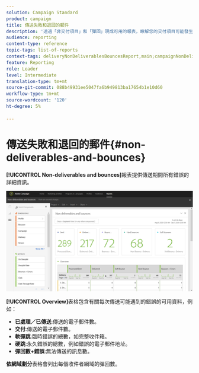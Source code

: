```yaml
---
solution: Campaign Standard
product: campaign
title: 傳送失敗和退回的郵件
description: '透過「非交付項目」和「彈回」現成可用的報表，瞭解您的交付項目可能發生的錯誤。 '
audience: reporting
content-type: reference
topic-tags: list-of-reports
context-tags: deliveryNonDeliverablesBouncesReport,main;campaignNonDeliverablesBouncesReport,main;programNonDeliverablesBouncesReport,main
feature: Reporting
role: Leader
level: Intermediate
translation-type: tm+mt
source-git-commit: 088b49931ee5047fa6b949813ba17654b1e10d60
workflow-type: tm+mt
source-wordcount: '120'
ht-degree: 5%

---
```



# 傳送失敗和退回的郵件{#non-deliverables-and-bounces}

**[!UICONTROL Non-deliverables and bounces]**&#x200B;報表提供傳送期間所有錯誤的詳細資訊。

![](assets/delivery_reports_7.png)

**[!UICONTROL Overview]**&#x200B;表格包含有關每次傳送可能遇到的錯誤的可用資料，例如：

* **已處理／已傳送**:傳送的電子郵件數。
* **交付**:傳送的電子郵件數。
* **軟彈跳**:臨時錯誤的總數，如完整收件箱。
* **硬跳**:永久錯誤的總數，例如錯誤的電子郵件地址。
* **彈回數+錯誤**:無法傳送的訊息數。

**依網域劃分**&#x200B;表格會列出每個收件者網域的彈回數。
